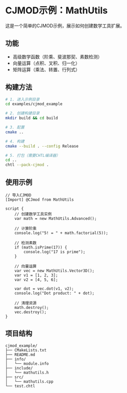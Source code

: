 # CJMOD示例：MathUtils

这是一个简单的CJMOD示例，展示如何创建数学工具扩展。

## 功能

- 高级数学函数（阶乘、斐波那契、素数检测）
- 向量运算（点积、叉积、归一化）
- 矩阵运算（乘法、转置、行列式）

## 构建方法

```bash
# 1. 进入示例目录
cd examples/cjmod_example

# 2. 创建构建目录
mkdir build && cd build

# 3. 配置
cmake ..

# 4. 构建
cmake --build . --config Release

# 5. 打包（需要CHTL编译器）
cd ..
chtl --pack-cjmod .
```

## 使用示例

```chtl
// 导入CJMOD
[Import] @CJmod from MathUtils

script {
    // 创建数学工具实例
    var math = new MathUtils.Advanced();
    
    // 计算阶乘
    console.log("5! = " + math.factorial(5));
    
    // 检测素数
    if (math.isPrime(17)) {
        console.log("17 is prime");
    }
    
    // 向量运算
    var vec = new MathUtils.Vector3D();
    var v1 = [1, 2, 3];
    var v2 = [4, 5, 6];
    
    var dot = vec.dot(v1, v2);
    console.log("Dot product: " + dot);
    
    // 清理资源
    math.destroy();
    vec.destroy();
}
```

## 项目结构

```
cjmod_example/
├── CMakeLists.txt
├── README.md
├── info/
│   └── module.info
├── include/
│   └── mathutils.h
├── src/
│   └── mathutils.cpp
└── test.chtl
```